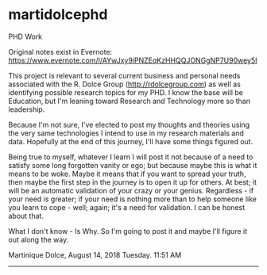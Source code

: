 # martidolcephd
PHD Work

Original notes exist in Evernote:  https://www.evernote.com/l/AYwJxy9iPNZEqKzHHQQJONGgNP7U90wey5I

This project is relevant to several current business and personal needs associated with the R. Dolce Group (http://rdolcegroup.com) as well as identifying possible research topics for my PHD.  I know the base will be Education, but I'm leaning toward Research and Technology more so than leadership.  

Because I'm not sure, I've elected to post my thoughts and theories using the very same technologies I intend to use in my research materials and data.  Hopefully at the end of this journey, I'll have some things figured out. 

Being true to myself, whatever I learn I will post it not because of a need to satisfy some long forgotten vanity or ego; but because maybe this is what it means to be woke.  Maybe it means that if you want to spread your truth, then maybe the first step in the journey is to open it up for others.  At best; it will be an automatic validation of your crazy or your genius.  Regardless - if your need is greater; if your need is nothing more than to help someone like you learn to cope - well; again; it's a need for validation.  I can be honest about that.  

What I don't know - Is Why.  So I'm going to post it and maybe I'll figure it out along the way.

Martinique Dolce, August 14, 2018 Tuesday.  11:51 AM

***
